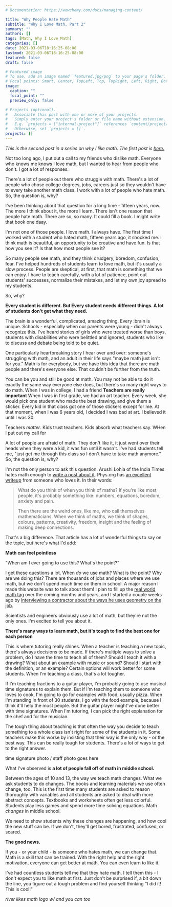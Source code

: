 ```yaml
---
# Documentation: https://wowchemy.com/docs/managing-content/

title: "Why People Hate Math"
subtitle: "Why I Love Math, Part 2"
summary: ""
authors: []
tags: [Math, Why I Love Math]
categories: []
date: 2021-03-06T18:16:25-08:00
lastmod: 2021-03-06T18:16:25-08:00
featured: false
draft: false

# Featured image
# To use, add an image named `featured.jpg/png` to your page's folder.
# Focal points: Smart, Center, TopLeft, Top, TopRight, Left, Right, BottomLeft, Bottom, BottomRight.
image:
  caption: ""
  focal_point: ""
  preview_only: false

# Projects (optional).
#   Associate this post with one or more of your projects.
#   Simply enter your project's folder or file name without extension.
#   E.g. `projects = ["internal-project"]` references `content/project/deep-learning/index.md`.
#   Otherwise, set `projects = []`.
projects: []
---
```


*This is the second post in a series on why I like math. The first post is [here.](post/why-i-love-math)*

Not too long ago, I put out a call to my friends who dislike math. Everyone who knows me knows I love math, but I wanted to hear from people who don't. I got a lot of responses. 

There's a lot of people out there who struggle with math. There's a lot of people who chose college degrees, jobs, careers just so they wouldn't have to every take another math class. I work with a lot of people who hate math. So, the question is, why? 

I've been thinking about that question for a long time - fifteen years, now. The more I think about it, the more I learn. There isn't one reason that people hate math. There are so, so many. It could fill a book. I might write that book one daay. 

I'm not one of those people. I love math. I always have. The first time I worked with a student who hated math, fifteen years ago, it shocked me. I think math is beautiful, an opportunity to be creative and have fun. Is that how you see it? Is that how most people see it? 

So many people see math, and they think drudgery, boredom, confusion, fear. I've helped hundreds of students learn to love math, but it's usually a slow process. People are skeptical, at first, that math is something that we can enjoy. I have to teach carefully, with a lot of patience, point out students' successes, normalize their mistakes, and let my own joy spread to my students. 

So, why? 

**Every student is different. But Every student needs different things. A lot of students don't get what they need.**

The brain is a wonderful, complicated, amazing thing. Every :brain is unique. Schools - especially when our parents were young - didn't always recognize this. I've heard stories of girls who were treated worse than boys, students with disabilities who were belittled and ignored, students who like to discuss and debate being told to be quiet.  

One particularly heartbreaking story I hear over and over: someone's struggling with math, and an adult in their life says "maybe math just isn't for you." Math is for everybody, but we have this idea that there are math people and there's everyone else. That couldn't be further from the truth. 
 
You can be you and still be good at math. You may not be able to do it exactly the same way everyone else does, but there's so many right ways to do math. When I was in college, I had a friend 
**Teachers are really important**
When I was in first grade, we had an art teacher. Every week, she would pick one student who made the best drawing, and give them a sticker. Every kid in that class got one of those stickers except for me. At that moment, when I was 6 years old, I decided I was bad at art. I believed it until I was 30. 

Teachers *matter*. Kids trust teachers. Kids absorb what teachers say. WHen I put out my call for 

A lot of people are afraid of math. They don't like it, it just went over their heads when they were a kid, it was fun until it wasn't. I've had students tell me, "just get me through this class so I don't have to take math anymore." So, the question is, why? 

I'm not the only person to ask this question. Arushi Lohia of the India Times hates math enough to [write a post about it](https://www.indiatimes.com/lifestyle/here-are-9-reasons-why-people-hate-mathematics-361567.html). Phys.org has [an excellent writeup](https://phys.org/news/2017-10-people-maths.html) from someone who loves it. In their words: 

>What do you think of when you think of maths? If you're like most people, it's probably something like: numbers, equations, boredom, anxiety and pain.
>
>Then there are the weird ones, like me, who call themselves mathematicians. When we think of maths, we think of shapes, colours, patterns, creativity, freedom, insight and the feeling of making deep connections.

That's a big difference. That article has a lot of wonderful things to say on the topic, but here's what I'd add: 

**Math can feel pointless**

"When am I ever going to use this? What's the point?" 

I get these questions a lot. When *do* we use math? What is the point? Why are we doing this? There are thousands of jobs and places where we use math, but we don't spend much time on them in school. A major reason I made this website was to talk about them! I plan to fill up the [real world math tag](tag/realworldmath) over the coming months and years, and I started a couple weeks ago by [interviewing a contractor about the ways he uses geometry on the job](post/interview-with-a-contractor).

Scientists and engineers obviously use a lot of math, but they're not the only ones. I'm excited to tell you about it. 

**There's many ways to learn math, but it's tough to find the best one for each person**

This is where tutoring really shines. When a teacher is teaching a new topic, there's always decisions to be made. If there's multiple ways to solve a problem, do I have the time to teach all of them? Should I teach it with a drawing? What about an example with music or sound? Should I start with the definition, or an example? Certain options will work better for some students. When I'm teaching a class, that's a lot tougher. 

If I'm teaching fractions to a guitar player, I'm probably going to use musical time signatures to explain them. But if I'm teaching them to someone who loves to cook, I'm going to go for examples with food, usually pizza. When I'm standing in front of 30 students, I go with the food example, because I think it'll help the most people. But the guitar player might've done better with time signatures. When I'm tutoring, I can pick the right explanation for the chef and for the musician. 

The tough thing about teaching is that often the way you decide to teach something to a whole class isn't right for some of the students in it. Some teachers make this worse by insisting that their way is the only way - or the best way. This can be really tough for students. There's a lot of ways to get to the right answer. 

time signature photo / staff photo goes here 


What I've observed is **a lot of people fall off of math in middle school.** 

Between the ages of 10 and 13, the way we teach math changes. What we ask students to do changes. The books and learning materials we use often change, too. This is the first time many students are asked to reason thoroughly with variables and all students are asked to deal with more abstract concepts. Textbooks and worksheets often get less colorful. Students play less games and spend more time solving equations. Math *changes* in middle school. 

We need to show students why these changes are happening, and how cool the new stuff can be. If we don't, they'll get bored, frustrated, confused, or scared. 

**The good news.**

If you - or your child - is someone who hates math, we can change that. Math is a skill that can be trained. With the right help and the right motivation, everyone can get better at math. You can even learn to like it. 

I've had countless students tell me that they hate math. I tell them this - I don't expect you to like math at first. Just don't be surprised if, a bit down the line, you figure out a tough problem and find yourself thinking "I did it! This is cool!"

*river likes math logo w/ and you can too*
